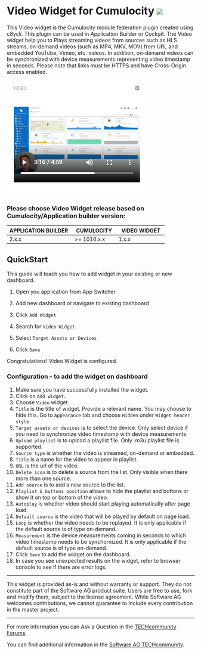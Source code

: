 # Video Widget for Cumulocity [<img width="35" src="https://user-images.githubusercontent.com/32765455/211497905-561e9197-18b9-43d5-a023-071d3635f4eb.png"/>](https://github.com/SoftwareAG/cumulocity-video-widget-plugin/releases/download/1.0.1/sag-ps-pkg-video-widget-1.0.1.zip)

    
This Video widget is the Cumulocity module federation plugin created using c8ycli. This plugin can be used in Application Builder or Cockpit.
The Video widget help you to Plays streaming videos from sources such as HLS streams, on-demand videos (such as MP4, MKV, MOV) from URL and embedded YouTube, Vimeo, etc. videos. In addition, on-demand videos can be synchronized with device measurements representing video timestamp in seconds. Please note that links must be HTTPS and have Cross-Origin access enabled.

![Preview](assets/img-preview.png)

### Please choose Video Widget release based on Cumulocity/Application builder version:

|APPLICATION BUILDER&nbsp; | &nbsp;CUMULOCITY&nbsp; |&nbsp; VIDEO WIDGET&nbsp; |
|--------------------|------------|--------------|
| 2.x.x              | >= 1016.x.x| 1.x.x        | 


## QuickStart
This guide will teach you how to add widget in your existing or new dashboard.

1. Open you application from App Switcher

2. Add new dashboard or navigate to existing dashboard

3. Click `Add Widget`

4. Search for `Video Widget`

5. Select `Target Assets or Devices`

7. Click `Save`

Congratulations! Video Widget is configured.


### Configuration - to add the widget on dashboard
1. Make sure you have successfully installed the widget.
2. Click on `Add widget`.
3. Choose `Video` widget.
4. `Title` is the title of widget. Provide a relevant name. You may choose to hide this. Go to `Appearance` tab and choose `Hidden` under `Widget header style`.
5. `Target assets or devices` is to select the device. Only select device if you need to synchronize video timestamp with device measurements.
6. `Upload playlist` is to upload a playlist file. Only .m3u playlist file is supported.
7. `Source type` is whether the video is streamed, on-demand or embedded.
8. `Title` is a name for the video to appear in playlist.
9. `URL` is the url of the video.
10. `Delete icon` is to delete a source from the list. Only visible when there more than one source.
11. `Add source` is to add a new source to the list.
12. `Playlist & buttons position` allows to hide the playlist and buttons or show it on top or bottom of the video.
13. `Autoplay` is whether video should start playing automatically after page load.
14. `Default source` is the video that will be played by default on page load.
15. `Loop` is whether the video needs to be replayed. It is only applicable if the default source is of type on-demand.
14. `Measurement` is the device measurements coming in seconds to which video timestamp needs to be synchornized. It is only applicable if the default source is of type on-demand.
15. Click `Save` to add the widget on the dashboard.
16. In case you see unexpected results on the widget, refer to browser console to see if there are error logs.

------------------------------

This widget is provided as-is and without warranty or support. They do not constitute part of the Software AG product suite. Users are free to use, fork and modify them, subject to the license agreement. While Software AG welcomes contributions, we cannot guarantee to include every contribution in the master project.

_____________________

For more information you can Ask a Question in the [TECHcommunity Forums](https://tech.forums.softwareag.com/tags/c/forum/1/Cumulocity-IoT).

  

You can find additional information in the [Software AG TECHcommunity](https://tech.forums.softwareag.com/tag/Cumulocity-IoT).
